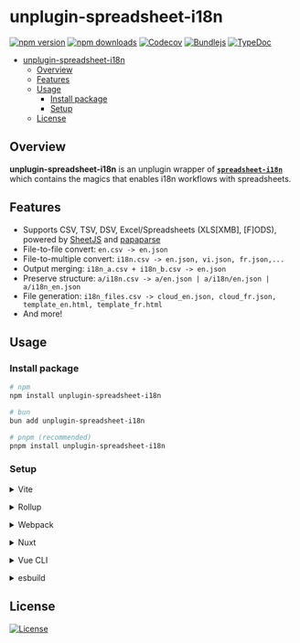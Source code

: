 # unplugin-spreadsheet-i18n

[![npm version][npm-version-src]][npm-version-href]
[![npm downloads][npm-downloads-src]][npm-downloads-href]
[![Codecov][codecov-src]][codecov-href]
[![Bundlejs][bundlejs-src]][bundlejs-href]
[![TypeDoc][TypeDoc-src]][TypeDoc-href]

* [unplugin-spreadsheet-i18n](#unplugin-spreadsheet-i18n)
  * [Overview](#overview)
  * [Features](#features)
  * [Usage](#usage)
    * [Install package](#install-package)
    * [Setup](#setup)
  * [License](#license)

## Overview

**unplugin-spreadsheet-i18n** is an unplugin wrapper of [**`spreadsheet-i18n`**](https://github.com/NamesMT/spreadsheet-i18n--mono/blob/main/libs/spreadsheet-i18n/README.md) which contains the magics that enables i18n workflows with spreadsheets.

## Features

+ Supports CSV, TSV, DSV, Excel/Spreadsheets (XLS[XMB], [F]ODS), powered by [SheetJS](https://sheetjs.com/) and [papaparse](https://www.papaparse.com/)
+ File-to-file convert: `en.csv -> en.json`
+ File-to-multiple convert: `i18n.csv -> en.json, vi.json, fr.json,...`
+ Output merging: `i18n_a.csv + i18n_b.csv -> en.json`
+ Preserve structure: `a/i18n.csv -> a/en.json | a/i18n/en.json | a/i18n_en.json`
+ File generation: `i18n_files.csv -> cloud_en.json, cloud_fr.json, template_en.html, template_fr.html`
+ And more!

## Usage

### Install package

```sh
# npm
npm install unplugin-spreadsheet-i18n

# bun
bun add unplugin-spreadsheet-i18n

# pnpm (recommended)
pnpm install unplugin-spreadsheet-i18n
```

### Setup

<details>
<summary>Vite</summary><br>

```ts
// vite.config.ts
import SheetI18n from 'unplugin-spreadsheet-i18n/vite'

export default defineConfig({
  plugins: [
    SheetI18n({ /* options */ }),
  ],
})
```

<br></details>

<details>
<summary>Rollup</summary><br>

```ts
// rollup.config.js
import SheetI18n from 'unplugin-spreadsheet-i18n/rollup'

export default {
  plugins: [
    SheetI18n({ /* options */ }),
  ],
}
```

<br></details>

<details>
<summary>Webpack</summary><br>

```ts
// webpack.config.js
module.exports = {
  /* ... */
  plugins: [
    require('unplugin-spreadsheet-i18n/webpack')({ /* options */ })
  ]
}
```

<br></details>

<details>
<summary>Nuxt</summary><br>

```ts
// nuxt.config.js
export default defineNuxtConfig({
  modules: [
    ['unplugin-spreadsheet-i18n/nuxt', { /* options */ }],
  ],
})
```

<br></details>

<details>
<summary>Vue CLI</summary><br>

```ts
// vue.config.js
module.exports = {
  configureWebpack: {
    plugins: [
      require('unplugin-spreadsheet-i18n/webpack')({ /* options */ }),
    ],
  },
}
```

<br></details>

<details>
<summary>esbuild</summary><br>

```ts
// esbuild.config.js
import { build } from 'esbuild'
import SheetI18n from 'unplugin-spreadsheet-i18n/esbuild'

build({
  plugins: [SheetI18n()],
})
```

<br></details>

## License

[![License][license-src]][license-href]

<!-- Badges -->

[npm-version-src]: https://img.shields.io/npm/v/unplugin-spreadsheet-i18n?labelColor=18181B&color=F0DB4F
[npm-version-href]: https://npmjs.com/package/unplugin-spreadsheet-i18n
[npm-downloads-src]: https://img.shields.io/npm/dm/unplugin-spreadsheet-i18n?labelColor=18181B&color=F0DB4F
[npm-downloads-href]: https://npmjs.com/package/unplugin-spreadsheet-i18n
[codecov-src]: https://img.shields.io/codecov/c/gh/namesmt/unplugin-spreadsheet-i18n--mono/main?labelColor=18181B&color=F0DB4F&flag=unplugin-spreadsheet-i18n
[codecov-href]: https://codecov.io/gh/namesmt/unplugin-spreadsheet-i18n--mono
[license-src]: https://img.shields.io/github/license/namesmt/unplugin-spreadsheet-i18n.svg?labelColor=18181B&color=F0DB4F
[license-href]: https://github.com/namesmt/unplugin-spreadsheet-i18n/blob/main/LICENSE
[bundlejs-src]: https://img.shields.io/bundlejs/size/unplugin-spreadsheet-i18n?labelColor=18181B&color=F0DB4F
[bundlejs-href]: https://bundlejs.com/?q=unplugin-spreadsheet-i18n
[TypeDoc-src]: https://img.shields.io/badge/Check_out-TypeDoc---?labelColor=18181B&color=F0DB4F
[TypeDoc-href]: https://namesmt.github.io/unplugin-spreadsheet-i18n/
